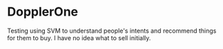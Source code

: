 # DopplerOne
Testing using SVM to understand people's intents and recommend things for them to buy. I have no idea what to sell initially.
